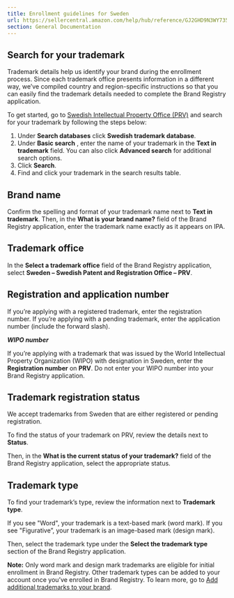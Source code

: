 ```yaml
---
title: Enrollment guidelines for Sweden
url: https://sellercentral.amazon.com/help/hub/reference/GJ2GHD9N3WY735WH
section: General Documentation
---
```


## Search for your trademark

Trademark details help us identify your brand during the enrollment process.
Since each trademark office presents information in a different way, we’ve
compiled country and region-specific instructions so that you can easily find
the trademark details needed to complete the Brand Registry application.

To get started, go to [Swedish Intellectual Property Office
(PRV)](https://www.prv.se/en/knowledge-and-support/search-databases/) and
search for your trademark by following the steps below:  

  1. Under **Search databases** click **Swedish trademark database**. 
  2. Under **Basic search** , enter the name of your trademark in the **Text in trademark** field. You can also click **Advanced search** for additional search options.
  3. Click **Search**.
  4. Find and click your trademark in the search results table. 

## Brand name

Confirm the spelling and format of your trademark name next to **Text in
trademark**. Then, in the **What is your brand name?** field of the Brand
Registry application, enter the trademark name exactly as it appears on IPA.

## Trademark office

In the **Select a trademark office** field of the Brand Registry application,
select **Sweden – Swedish Patent and Registration Office – PRV**.

## Registration and application number

If you’re applying with a registered trademark, enter the registration number.
If you’re applying with a pending trademark, enter the application number
(include the forward slash).

**_WIPO number_**

If you’re applying with a trademark that was issued by the World Intellectual
Property Organization (WIPO) with designation in Sweden, enter the
**Registration number** on **PRV**. Do not enter your WIPO number into your
Brand Registry application.

## Trademark registration status

We accept trademarks from Sweden that are either registered or pending
registration.

To find the status of your trademark on PRV, review the details next to
**Status**.

Then, in the **What is the current status of your trademark?** field of the
Brand Registry application, select the appropriate status.

## Trademark type

To find your trademark’s type, review the information next to **Trademark
type**.

If you see "Word", your trademark is a text-based mark (word mark). If you see
"Figurative”, your trademark is an image-based mark (design mark).

Then, select the trademark type under the **Select the trademark type**
section of the Brand Registry application.

**Note:** Only word mark and design mark trademarks are eligible for initial
enrollment in Brand Registry. Other trademark types can be added to your
account once you’ve enrolled in Brand Registry. To learn more, go to [Add
additional trademarks to your brand](/help/hub/reference/GQCYJTBSFZK8HGN6).


